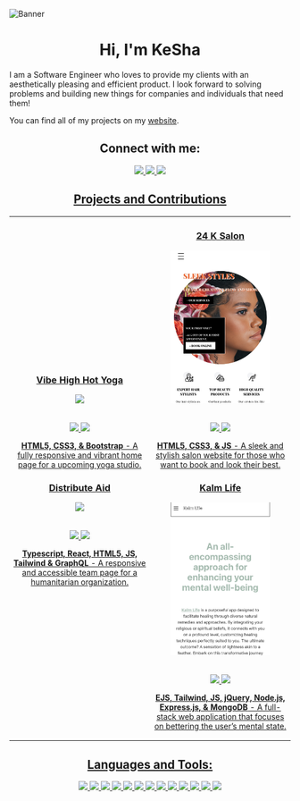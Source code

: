 ![Banner](https://user-images.githubusercontent.com/103616990/175493325-e485c8aa-5f80-4d91-9096-a706dc609889.png)


<h1 align="center">Hi, I'm KeSha</h1>

I am a Software Engineer who loves to provide my clients with an aesthetically pleasing and efficient product. I look forward to solving problems and building new things for companies and individuals that need them!

You can find all of my projects on my <a href="https://keshakreates.com/#](https://keshakreates.com/#)">website</a>.


<h2 align="center">Connect with me:</h2>
<p align="center">
  <a href="https://twitter.com/keshakreates" target="blank"><img src="https://img.shields.io/badge/Twitter-black?style=for-the-badge&logo=twitter"/>
 <a href="https://www.linkedin.com/in/kesha-smith-/" target="blank"><img src="https://img.shields.io/badge/LinkedIn-black?style=for-the-badge&logo=linkedin"/>
   <a href="https://angel.co/u/kesha-smith" target="blank"><img src="https://img.shields.io/badge/Angellist-black?style=for-the-badge&logo=angellist"/>
</p>



<h2 align="center">Projects and Contributions</h2>
<div align="center">
<table>
<tr>
<td width="50%">
  <h3 align="center" color="white">Vibe High Hot Yoga</h3>
  <div align="center" >  
  <a href='https://vibehighhotyoga.netlify.app'> 
  </a>
    
 <img width ="75%" src="https://github.com/KeShaKreates/KeShaKreates/assets/103616990/eb5b2c28-322f-4033-bf9a-17a1ce159803"/>

  <br>
  <br>
  <p>
    <a href="https://github.com/KeShaKreates/Vibe-High-Hot-Yoga" target="_blank">
    
  <img src="https://img.shields.io/badge/Code-black?style=for-the-badge&logo=github"/>
      
  <a href="https://vibehighhotyoga.netlify.app" target="_blank">
  <img src="https://img.shields.io/badge/-website-green?style=for-the-badge&color=ceedc7"/>
  </a>
  </p>
  <p><strong>HTML5, CSS3, & Bootstrap </strong> - A fully responsive and vibrant home page for a upcoming yoga studio.</p>
  </div>
    <h3 align="center" color="white">Distribute Aid</h3>
  <div align="center" >  
  <a href='https://distributeaid.org/team/'> 
  </a>

  <img width ="75%" src="https://github.com/KeShaKreates/KeShaKreates/assets/103616990/b9afa26e-4728-4eb0-aabb-e57ae434b949"/>

  <br>
  <br>
  <p>
    <a href="https://github.com/distributeaid" target="_blank">
    
  <img src="https://img.shields.io/badge/Code-black?style=for-the-badge&logo=github"/>
      
  <a href="https://distributeaid.org/team/" target="_blank">
  <img src="https://img.shields.io/badge/-website-green?style=for-the-badge&color=ceedc7"/>
  </a>
  </p>
  <p><strong>Typescript, React, HTML5, JS, Tailwind & GraphQL</strong> - A responsive and accessible team page for a humanitarian organization. </p>
  </div>
  </td>
  <td width="50%">
    <h3 align="center" color="white">24 K Salon</h3>
  <div align="center" >  
  <a href='https://24-k-salon.netlify.app/#'>
  </a>
   
  <img width ="75%" src="https://github.com/KeShaKreates/24-K-Salon/blob/main/24ksalonwebsiteimg.jpg"/>
    
  <br>
  <br>
  <p>
  <a href="https://github.com/KeShaKreates/24-K-Salon" target="_blank">
  <img src="https://img.shields.io/badge/Code-black?style=for-the-badge&logo=github"/>
  </a>  
  <a href="https://24-k-salon.netlify.app/#" target="_blank">
  <img src="https://img.shields.io/badge/-website-green?style=for-the-badge&color=ceedc7"/>
  </a>
  </p>
  <p><strong>HTML5, CSS3, & JS</strong> - A sleek and stylish salon website for those who want to book and look their best.</p>
  </div>
    <h3 align="center" color="white">Kalm Life</h3>
  <div align="center" >  
  <a href=''>
  </a>
   
  <img width ="75%" src="https://github.com/KeShaKreates/Kalm-Life/blob/main/Kalm-Life.jpg"/>
   


  <br>
  <br>
  <p>
  <a href= "https://github.com/KeShaKreates/Kalm-Life/tree/main" target="_blank">
  <img src="https://img.shields.io/badge/Code-black?style=for-the-badge&logo=github"/>
  </a>  
  <a href= "https://kalm-life.onrender.com" target="_blank">
  <img src="https://img.shields.io/badge/-website-green?style=for-the-badge&color=ceedc7"/>
  </a>
  </p>
  <p><strong>EJS, Tailwind, JS,  jQuery,  Node.js, Express.js, & MongoDB</strong> - A full-stack web application that focuses on bettering the user’s mental state.</p>
  </div>
  </table>


<h2 align="center">Languages and Tools:</h2>
<p align="center">
  <img src="https://img.shields.io/badge/CSS3-black?style=for-the-badge&logo=css3"/>  
  <img src="https://img.shields.io/badge/HTML5-black?style=for-the-badge&logo=html5"/>  
  <img src="https://img.shields.io/badge/EXPRESS-black?style=for-the-badge&logo=express"/>  
  <img src="https://img.shields.io/badge/JAVASCRIPT-black?style=for-the-badge&logo=javascript"/>  
  <img src="https://img.shields.io/badge/MONGODB-black?style=for-the-badge&logo=mongodb"/>  
  <img src="https://img.shields.io/badge/NODE.JS-black?style=for-the-badge&logo=node.js"/>  
  <img src="https://img.shields.io/badge/REACT.JS-black?style=for-the-badge&logo=react"/>  
  <img src="https://img.shields.io/badge/POSTGRESQL-black?style=for-the-badge&logo=postgresql"/>  
  <img src="https://img.shields.io/badge/TYPESCRIPT-black?style=for-the-badge&logo=typescript"/>  
  <img src="https://img.shields.io/badge/GRAPHQL-black?style=for-the-badge&logo=graphql"/> 
  <img src="https://img.shields.io/badge/PHP-black?style=for-the-badge&logo=php"/>  
  <img src="https://img.shields.io/badge/JQUERY-black?style=for-the-badge&logo=jquery"/>  
  <img src="https://img.shields.io/badge/EJS-black?style=for-the-badge&logo=ejs"/>  
</p>



